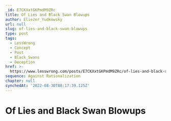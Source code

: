 ```yaml
---
_id: E7CKXxtGKPmdM9ZRc
title: Of Lies and Black Swan Blowups
author: Eliezer_Yudkowsky
url: null
slug: of-lies-and-black-swan-blowups
type: post
tags:
  - LessWrong
  - Concept
  - Post
  - Black_Swans
  - Deception
href: >-
  https://www.lesswrong.com/posts/E7CKXxtGKPmdM9ZRc/of-lies-and-black-swan-blowups
sequence: Against Rationalization
chapter: null
synchedAt: '2022-08-30T08:17:39.125Z'
---
```


# Of Lies and Black Swan Blowups
